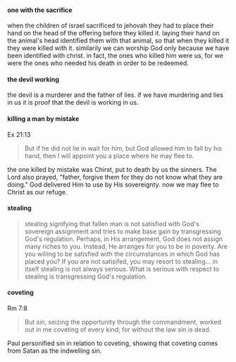 #### one with the sacrifice
when the children of israel sacrificed to jehovah they had to place their hand
on the head of the offering before they killed it. laying their hand on the animal's
head identified them with that animal, so that when they killed it they were killed
with it. similarily we can worship God only because we have been identified with christ.
in fact, the ones who killed him were us, for we were the ones who needed his death
in order to be redeemed.

#### the devil working
the devil is a murderer and the father of lies. if we have murdering and lies in us it is proof that the devil is working in us.


#### killing a man by mistake
Ex 21:13
> But if he did not lie in wait for him, but God allowed him to fall by his hand, then I will appoint you a place where he may flee to.

the one killed by mistake was Chirst, put to death by us the sinners. The Lord also prayed, "father, forgive them for they do not know what they are doing." God delivered Him to use by His sovereignty. now we may flee to Christ as our refuge. 

#### stealing
> stealing signifying that fallen man is not satisfied with God's sovereign assignment and tries to make base gain by transgressing God's regulation. Perhaps, in His arrangement, God does not assign many riches to you. Instead, He arranges for you to be in poverty. Are you willing to be satisfied with the circumstances in which God has placed you? If you are not satisifed, you may resort to stealing... in itself stealing is not always serious. What is serious with respect to stealing is transgressing God's regulation.

#### coveting
Rm 7:8
> But sin, seizing the opportunity through the commandment, worked out in me coveting of every kind; for without the law sin is dead.

Paul personified sin in relation to coveting, showing that coveting comes from Satan as the indwelling sin.
